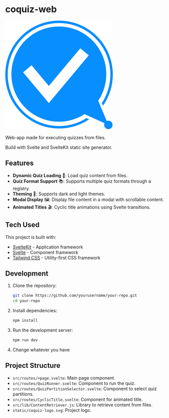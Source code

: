 # coquiz-web

![Coquiz Logo](static/coquiz-logo.svg)

Web-app made for executing quizzes from files.

Build with Svelte and SvelteKit static site generator.

## Features

- **Dynamic Quiz Loading** 📂: Load quiz content from files.
- **Quiz Format Support** 📚: Supports multiple quiz formats through a registry.
- **Theming** 🎨: Supports dark and light themes.
- **Modal Display** 🖼️: Display file content in a modal with scrollable content.
- **Animated Titles** 🎬: Cyclic title animations using Svelte transitions.

## Tech Used

This project is built with:

- [SvelteKit](https://kit.svelte.dev/) - Application framework
- [Svelte](https://svelte.dev/) - Component framework
- [Tailwind CSS](https://tailwindcss.com/) - Utility-first CSS framework

## Development

1. Clone the repository:
    ```sh
    git clone https://github.com/yourusername/your-repo.git
    cd your-repo
    ```

2. Install dependencies:
    ```sh
    npm install
    ```

3. Run the development server:
    ```sh
    npm run dev
    ```

4. Change whatever you have

## Project Structure

- `src/routes/+page.svelte`: Main page component.
- `src/routes/QuizRunner.svelte`: Component to run the quiz.
- `src/routes/QuizPartitionSelector.svelte`: Component to select quiz partitions.
- `src/routes/CyclicTitle.svelte`: Component for animated title.
- `src/lib/ContentRetriever.js`: Library to retrieve content from files.
- `static/coquiz-logo.svg`: Project logo.